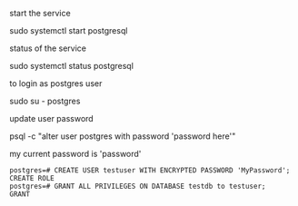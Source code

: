 
start the service

sudo systemctl start postgresql


status of the service

sudo systemctl status postgresql

to login as postgres user

sudo su - postgres

update user password

psql -c "alter user postgres with password 'password here'"

my current password is 'password'


```
postgres=# CREATE USER testuser WITH ENCRYPTED PASSWORD 'MyPassword';
CREATE ROLE
postgres=# GRANT ALL PRIVILEGES ON DATABASE testdb to testuser;
GRANT
```





